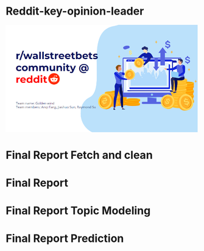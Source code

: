 # Reddit-key-opinion-leader
![cover](img/cover.png)

# Final Report Fetch and clean
# Final Report
# Final Report Topic Modeling
# Final Report Prediction
